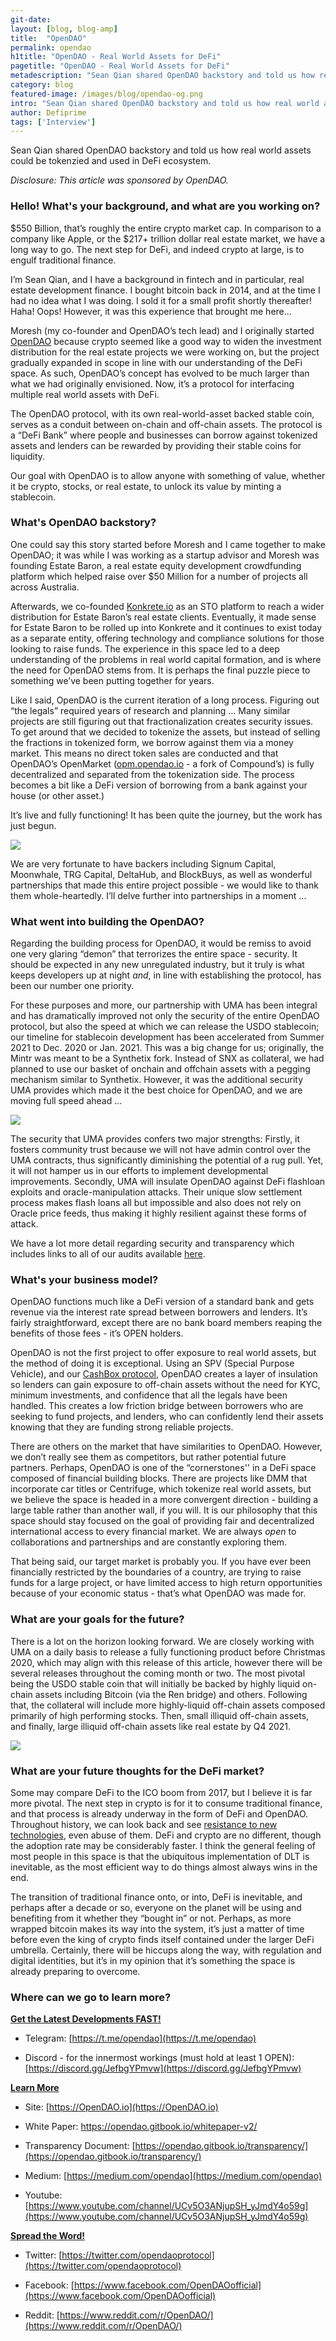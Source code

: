 ```yaml
---
git-date:
layout: [blog, blog-amp]
title:  "OpenDAO"
permalink: opendao
h1title: "OpenDAO - Real World Assets for DeFi"
pagetitle: "OpenDAO - Real World Assets for DeFi"
metadescription: "Sean Qian shared OpenDAO backstory and told us how real world assets could be tokenzied and used in DeFi ecosystem"
category: blog
featured-image: /images/blog/opendao-og.png
intro: "Sean Qian shared OpenDAO backstory and told us how real world assets could be tokenzied and used in DeFi ecosystem"
author: Defiprime
tags: ['Interview']
---
```

Sean Qian shared OpenDAO backstory and told us how real world assets could be tokenzied and used in DeFi ecosystem.   

_Disclosure: This article was sponsored by OpenDAO._


### Hello! What's your background, and what are you working on?

$550 Billion, that’s roughly the entire crypto market cap. In comparison to a company like Apple, or the $217+ trillion dollar real estate market, we have a long way to go. The next step for DeFi, and indeed crypto at large, is to engulf traditional finance.

I’m Sean Qian, and I have a background in fintech and in particular, real estate development finance. I bought bitcoin back in 2014, and at the time I had no idea what I was doing. I sold it for a small profit shortly thereafter! Haha! Oops! However, it was this experience that brought me here…

Moresh (my co-founder and OpenDAO’s tech lead) and I originally started [OpenDAO](https://opendao.io/) because crypto seemed like a good way to widen the investment distribution for the real estate projects we were working on, but the project gradually expanded in scope in line with our understanding of the DeFi space. As such, OpenDAO’s concept has evolved to be much larger than what we had originally envisioned. Now, it’s a protocol for interfacing multiple real world assets with DeFi.

The OpenDAO protocol, with its own real-world-asset backed stable coin, serves as a conduit between on-chain and off-chain assets. The protocol is a “DeFi Bank” where people and businesses can borrow against tokenized assets and lenders can be rewarded by providing their stable coins for liquidity.

Our goal with OpenDAO is to allow anyone with something of value, whether it be crypto, stocks, or real estate, to unlock its value by minting a stablecoin.


### What's OpenDAO backstory?

One could say this story started before Moresh and I came together to make OpenDAO; it was while I was working as a startup advisor and Moresh was founding Estate Baron, a real estate equity development crowdfunding platform which helped raise over $50 Million for a number of projects all across Australia.

Afterwards, we co-founded [Konkrete.io](https://www.konkrete.io/) as an STO platform to reach a wider distribution for Estate Baron’s real estate clients. Eventually, it made sense for Estate Baron to be rolled up into Konkrete and it continues to exist today as a separate entity, offering technology and compliance solutions for those looking to raise funds. The experience in this space led to a deep understanding of the problems in real world capital formation, and is where the need for OpenDAO stems from. It is perhaps the final puzzle piece to something we’ve been putting together for years.

Like I said, OpenDAO is the current iteration of a long process. Figuring out “the legals” required years of research and planning ... Many similar projects are still figuring out that fractionalization creates security issues. To get around that we decided to tokenize the assets, but instead of selling the fractions in tokenized form, we borrow against them via a money market. This means no direct token sales are conducted and that OpenDAO’s OpenMarket ([opm.opendao.io](https://opm.opendao.io/) - a fork of Compound’s) is fully decentralized and separated from the tokenization side. The process becomes a bit like a DeFi version of borrowing from a bank against your house (or other asset.)

It’s live and fully functioning! It has been quite the journey, but the work has just begun.


![](/images/blog/opendao/image1.jpg)


We are very fortunate to have backers including Signum Capital, Moonwhale, TRG Capital, DeltaHub, and BlockBuys, as well as wonderful partnerships that made this entire project possible - we would like to thank them whole-heartedly. I’ll delve further into partnerships in a moment ...


### What went into building the OpenDAO?

Regarding the building process for OpenDAO, it would be remiss to avoid one very glaring “demon” that terrorizes the entire space - security. It should be expected in any new unregulated industry, but it truly is what keeps developers up at night _and_, in line with establishing the protocol, has been our number one priority.

For these purposes and more, our partnership with UMA has been integral and has dramatically improved not only the security of the entire OpenDAO protocol, but also the speed at which we can release the USDO stablecoin; our timeline for stablecoin development has been accelerated from Summer 2021 to Dec. 2020 or Jan. 2021. This was a big change for us; originally, the Mintr was meant to be a Synthetix fork. Instead of SNX as collateral, we had planned to use our basket of onchain and offchain assets with a pegging mechanism similar to Synthetix. However, it was the additional security UMA provides which made it the best choice for OpenDAO, and we are moving full speed ahead ...


![](/images/blog/opendao/image2.jpg)


The security that UMA provides confers two major strengths: Firstly, it fosters community trust because we will not have admin control over the UMA contracts, thus significantly diminishing the potential of a rug pull. Yet, it will not hamper us in our efforts to implement developmental improvements. Secondly, UMA will insulate OpenDAO against DeFi flashloan exploits and oracle-manipulation attacks. Their unique slow settlement process makes flash loans all but impossible and also does not rely on Oracle price feeds, thus making it highly resilient against these forms of attack.

We have a lot more detail regarding security and transparency which includes links to all of our audits available [here](https://opendao.gitbook.io/transparency/).


### What's your business model?

OpenDAO functions much like a DeFi version of a standard bank and gets revenue via the interest rate spread between borrowers and lenders. It’s fairly straightforward, except there are no bank board members reaping the benefits of those fees - it’s OPEN holders.

OpenDAO is not the first project to offer exposure to real world assets, but the method of doing it is exceptional. Using an SPV (Special Purpose Vehicle), and our [CashBox protocol](https://github.com/opendao-protocols/cashbox), OpenDAO creates a layer of insulation so lenders can gain exposure to off-chain assets without the need for KYC, minimum investments, and confidence that all the legals have been handled. This creates a low friction bridge between borrowers who are seeking to fund projects, and lenders, who can confidently lend their assets knowing that they are funding strong reliable projects.

There are others on the market that have similarities to OpenDAO. However, we don’t really see them as competitors, but rather potential future partners. Perhaps, OpenDAO is one of the “cornerstones'' in a DeFi space composed of financial building blocks. There are projects like DMM that incorporate car titles or Centrifuge, which tokenize real world assets, but we believe the space is headed in a more convergent direction - building a large table rather than another wall, if you will. It is our philosophy that this space should stay focused on the goal of providing fair and decentralized international access to every financial market. We are always _open_ to collaborations and partnerships and are constantly exploring them.

That being said, our target market is probably you. If you have ever been financially restricted by the boundaries of a country, are trying to raise funds for a large project, or have limited access to high return opportunities because of your economic status - that’s what OpenDAO was made for.


### What are your goals for the future?

There is a lot on the horizon looking forward. We are closely working with UMA on a daily basis to release a fully functioning product before Christmas 2020, which may align with this release of this article, however there will be several releases throughout the coming month or two. The most pivotal being the USDO stable coin that will initially be backed by highly liquid on-chain assets including Bitcoin (via the Ren bridge) and others. Following that, the collateral will include more highly-liquid off-chain assets composed primarily of high performing stocks. Then, small illiquid off-chain assets, and finally, large illiquid off-chain assets like real estate by Q4 2021.


![](/images/blog/opendao/image3.jpg)



### What are your future thoughts for the DeFi market?

Some may compare DeFi to the ICO boom from 2017, but I believe it is far more pivotal. The next step in crypto is for it to consume traditional finance, and that process is already underway in the form of DeFi and OpenDAO. Throughout history, we can look back and see [resistance to new technologies](https://en.wikipedia.org/wiki/Luddite), even abuse of them. DeFi and crypto are no different, though the adoption rate may be considerably faster. I think the general feeling of most people in this space is that the ubiquitous implementation of DLT is inevitable, as the most efficient way to do things almost always wins in the end.

The transition of traditional finance onto, or into, DeFi is inevitable, and perhaps after a decade or so, everyone on the planet will be using and benefiting from it whether they “bought in” or not. Perhaps, as more wrapped bitcoin makes its way into the system, it’s just a matter of time before even the king of crypto finds itself contained under the larger DeFi umbrella. Certainly, there will be hiccups along the way, with regulation and digital identities, but it’s in my opinion that it’s something the space is already preparing to overcome.


### Where can we go to learn more?

**<span style="text-decoration:underline;">Get the Latest Developments FAST!</span>**

- Telegram: [https://t.me/opendao](https://t.me/opendao)

- Discord - for the innermost workings (must hold at least 1 OPEN): [https://discord.gg/JefbgYPmvw](https://discord.gg/JefbgYPmvw)

**<span style="text-decoration:underline;">Learn More</span>**

- Site: [https://OpenDAO.io](https://OpenDAO.io)

- White Paper: [https://opendao.gitbook.io/whitepaper-v2/ ](https://opendao.gitbook.io/whitepaper-v2/)

- Transparency Document: [https://opendao.gitbook.io/transparency/](https://opendao.gitbook.io/transparency/)

- Medium: [https://medium.com/opendao](https://medium.com/opendao)

- Youtube: [https://www.youtube.com/channel/UCv5O3ANjupSH_yJmdY4o59g](https://www.youtube.com/channel/UCv5O3ANjupSH_yJmdY4o59g)

**<span style="text-decoration:underline;">Spread the Word!</span>**

- Twitter: [https://twitter.com/opendaoprotocol](https://twitter.com/opendaoprotocol)

- Facebook: [https://www.facebook.com/OpenDAOofficial](https://www.facebook.com/OpenDAOofficial)

- Reddit: [https://www.reddit.com/r/OpenDAO/](https://www.reddit.com/r/OpenDAO/)
